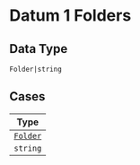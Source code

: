 
# Datum 1 Folders

## Data Type

`Folder|string`

## Cases

| Type |
|  --- |
| [`Folder`](../../../doc/models/folder.md) |
| `string` |

